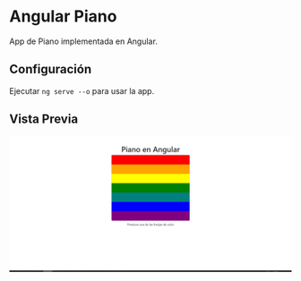 # Angular Piano

App de Piano implementada en Angular.

## Configuración

Ejecutar `ng serve --o` para usar la app.

## Vista Previa

![Preview Angular Piano](src/assets/img/preview.jpg)
